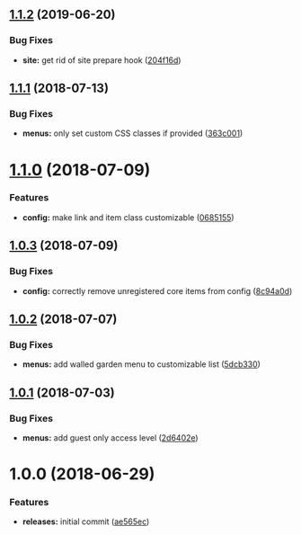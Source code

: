 <a name="1.1.2"></a>
## [1.1.2](https://github.com/hypeJunctionPro/Elgg3-hypeMenus/compare/1.1.1...1.1.2) (2019-06-20)


### Bug Fixes

* **site:** get rid of site prepare hook ([204f16d](https://github.com/hypeJunctionPro/Elgg3-hypeMenus/commit/204f16d))



<a name="1.1.1"></a>
## [1.1.1](https://github.com/hypeJunctionPro/Elgg3-hypeMenus/compare/1.1.0...1.1.1) (2018-07-13)


### Bug Fixes

* **menus:** only set custom CSS classes if provided ([363c001](https://github.com/hypeJunctionPro/Elgg3-hypeMenus/commit/363c001))



<a name="1.1.0"></a>
# [1.1.0](https://github.com/hypeJunctionPro/Elgg3-hypeMenus/compare/1.0.3...1.1.0) (2018-07-09)


### Features

* **config:** make link and item class customizable ([0685155](https://github.com/hypeJunctionPro/Elgg3-hypeMenus/commit/0685155))



<a name="1.0.3"></a>
## [1.0.3](https://github.com/hypeJunctionPro/Elgg3-hypeMenus/compare/1.0.2...1.0.3) (2018-07-09)


### Bug Fixes

* **config:** correctly remove unregistered core items from config ([8c94a0d](https://github.com/hypeJunctionPro/Elgg3-hypeMenus/commit/8c94a0d))



<a name="1.0.2"></a>
## [1.0.2](https://github.com/hypeJunctionPro/Elgg3-hypeMenus/compare/1.0.1...1.0.2) (2018-07-07)


### Bug Fixes

* **menus:** add walled garden menu to customizable list ([5dcb330](https://github.com/hypeJunctionPro/Elgg3-hypeMenus/commit/5dcb330))



<a name="1.0.1"></a>
## [1.0.1](https://github.com/hypeJunctionPro/Elgg3-hypeMenus/compare/1.0.0...1.0.1) (2018-07-03)


### Bug Fixes

* **menus:** add guest only access level ([2d6402e](https://github.com/hypeJunctionPro/Elgg3-hypeMenus/commit/2d6402e))



<a name="1.0.0"></a>
# 1.0.0 (2018-06-29)


### Features

* **releases:** initial commit ([ae565ec](https://github.com/hypeJunctionPro/Elgg3-hypeMenus/commit/ae565ec))



